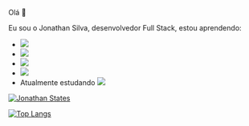 Olá 👋

Eu sou o Jonathan Silva, desenvolvedor Full Stack, estou aprendendo:

- <img src="https://img.shields.io/badge/HTML5-E34F26?style=for-the-badge&logo=html5&logoColor=white" />
- <img src="https://img.shields.io/badge/CSS3-1572B6?style=for-the-badge&logo=css3&logoColor=white" />
- <img src="https://img.shields.io/badge/JavaScript-323330?style=for-the-badge&logo=javascript&logoColor=F7DF1E  " /> 
- <img src="https://img.shields.io/badge/Node.js-43853D?style=for-the-badge&logo=node.js&logoColor=white  " /> 
- Atualmente estudando <img src="https://img.shields.io/badge/React-20232A?style=for-the-badge&logo=react&logoColor=61DAFB" />

[![Jonathan States](https://github-readme-stats.vercel.app/api?username=jonathanjj9)](https://github.com/anuraghazra/github-readme-stats)

[![Top Langs](https://github-readme-stats.vercel.app/api/top-langs/?username=jonathanjj9)](https://github.com/anuraghazra/github-readme-stats)

